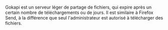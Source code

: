 Gokapi est un serveur léger de partage de fichiers, qui expire après un certain nombre de téléchargements ou de jours. Il est similaire à Firefox Send, à la différence que seul l'administrateur est autorisé à télécharger des fichiers.